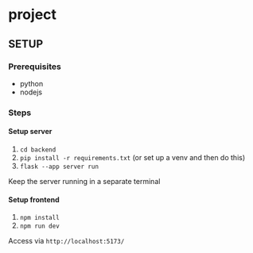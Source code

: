 # project

## SETUP

### Prerequisites

- python
- nodejs


### Steps

#### Setup server
1. `cd backend`
2. `pip install -r requirements.txt` (or set up a venv and then do this)
3. `flask --app server run`

Keep the server running in a separate terminal

#### Setup frontend
1. `npm install`
2. `npm run dev`

Access via `http://localhost:5173/`